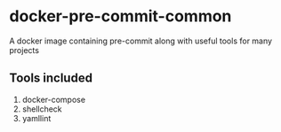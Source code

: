 # docker-pre-commit-common
A docker image containing pre-commit along with useful tools for many projects

## Tools included

1. docker-compose
1. shellcheck
1. yamllint
